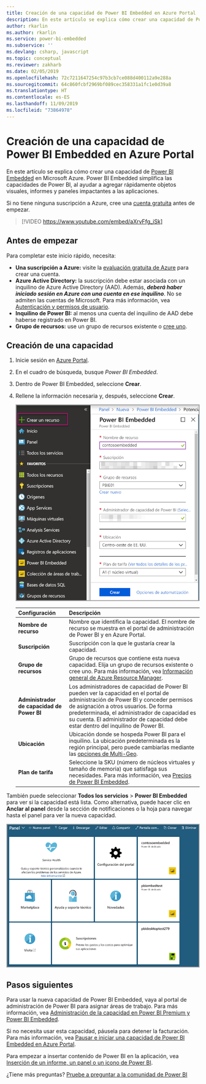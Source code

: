 ```yaml
---
title: Creación de una capacidad de Power BI Embedded en Azure Portal | Microsoft Docs
description: En este artículo se explica cómo crear una capacidad de Power BI Embedded en Microsoft Azure.
author: rkarlin
ms.author: rkarlin
ms.service: power-bi-embedded
ms.subservice: ''
ms.devlang: csharp, javascript
ms.topic: conceptual
ms.reviewer: zakharb
ms.date: 02/05/2019
ms.openlocfilehash: 72c7211647254c97b3cb7ce088d400112a9e288a
ms.sourcegitcommit: 64c860fcbf2969bf089cec358331a1fc1e0d39a8
ms.translationtype: HT
ms.contentlocale: es-ES
ms.lasthandoff: 11/09/2019
ms.locfileid: "73864978"
---
```

# <a name="create-power-bi-embedded-capacity-in-the-azure-portal"></a>Creación de una capacidad de Power BI Embedded en Azure Portal

En este artículo se explica cómo crear una capacidad de [Power BI Embedded](azure-pbie-what-is-power-bi-embedded.md) en Microsoft Azure. Power BI Embedded simplifica las capacidades de Power BI, al ayudar a agregar rápidamente objetos visuales, informes y paneles impactantes a las aplicaciones.

Si no tiene ninguna suscripción a Azure, cree una [cuenta gratuita](https://azure.microsoft.com/free/) antes de empezar.

> [!VIDEO https://www.youtube.com/embed/aXrvFfg_iSk]

## <a name="before-you-begin"></a>Antes de empezar

Para completar este inicio rápido, necesita:

* **Una suscripción a Azure:** visite la [evaluación gratuita de Azure](https://azure.microsoft.com/free/) para crear una cuenta.
* **Azure Active Directory:** la suscripción debe estar asociada con un inquilino de Azure Active Directory (AAD). Además, ***deberá haber iniciado sesión en Azure con una cuenta en ese inquilino***. No se admiten las cuentas de Microsoft. Para más información, vea [Autenticación y permisos de usuario](https://docs.microsoft.com/azure/analysis-services/analysis-services-manage-users).
* **Inquilino de Power BI:** al menos una cuenta del inquilino de AAD debe haberse registrado en Power BI.
* **Grupo de recursos:** use un grupo de recursos existente o [cree uno](https://docs.microsoft.com/azure/azure-resource-manager/resource-group-overview).

## <a name="create-a-capacity"></a>Creación de una capacidad

1. Inicie sesión en [Azure Portal](https://portal.azure.com/).

2. En el cuadro de búsqueda, busque *Power BI Embedded*.

3. Dentro de Power BI Embedded, seleccione **Crear**.

4. Rellene la información necesaria y, después, seleccione **Crear**.

    ![Campos que se deben rellenar para crear una capacidad](media/azure-pbie-create-capacity/azure-portal-create-power-bi-embedded.png)

    |Configuración |Descripción |
    |---------|---------|
    |**Nombre de recurso**|Nombre que identifica la capacidad. El nombre de recurso se muestra en el portal de administración de Power BI y en Azure Portal.|
    |**Suscripción**|Suscripción con la que le gustaría crear la capacidad.|
    |**Grupo de recursos**|Grupo de recursos que contiene esta nueva capacidad. Elija un grupo de recursos existente o cree uno. Para más información, vea [Información general de Azure Resource Manager](https://docs.microsoft.com/azure/azure-resource-manager/resource-group-overview).|
    |**Administrador de capacidad de Power BI**|Los administradores de capacidad de Power BI pueden ver la capacidad en el portal de administración de Power BI y conceder permisos de asignación a otros usuarios. De forma predeterminada, el administrador de capacidad es su cuenta. El administrador de capacidad debe estar dentro del inquilino de Power BI.|
    |**Ubicación**|Ubicación donde se hospeda Power BI para el inquilino. La ubicación predeterminada es la región principal, pero puede cambiarlas mediante las [opciones de Multi-Geo](embedded-multi-geo.md).
    |**Plan de tarifa**|Seleccione la SKU (número de núcleos virtuales y tamaño de memoria) que satisfaga sus necesidades.  Para más información, vea [Precios de Power BI Embedded](https://azure.microsoft.com/pricing/details/power-bi-embedded/).|

También puede seleccionar **Todos los servicios** > **Power BI Embedded** para ver si la capacidad está lista. Como alternativa, puede hacer clic en **Anclar al panel** desde la sección de notificaciones o la hoja para navegar hasta el panel para ver la nueva capacidad.

![Panel de Azure Portal con la capacidad de Power BI Embedded](media/azure-pbie-create-capacity/azure-portal-dashboard.png)

## <a name="next-steps"></a>Pasos siguientes

Para usar la nueva capacidad de Power BI Embedded, vaya al portal de administración de Power BI para asignar áreas de trabajo. Para más información, vea [Administración de la capacidad en Power BI Premium y Power BI Embedded](https://powerbi.microsoft.com/documentation/powerbi-admin-premium-manage/).

Si no necesita usar esta capacidad, páusela para detener la facturación. Para más información, vea [Pausar e iniciar una capacidad de Power BI Embedded en Azure Portal](azure-pbie-pause-start.md).

Para empezar a insertar contenido de Power BI en la aplicación, vea [Inserción de un informe, un panel o un icono de Power BI](https://powerbi.microsoft.com/documentation/powerbi-developer-embedding-content/).

¿Tiene más preguntas? [Pruebe a preguntar a la comunidad de Power BI](https://community.powerbi.com/)
